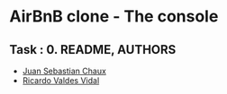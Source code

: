 # AirBnB clone - The console

## Task : 0. README, AUTHORS
> 
- [Juan Sebastian Chaux](AUTHORS#nombre-del-autor-1)
- [Ricardo Valdes Vidal](AUTHORS#nombre-del-autor-2)